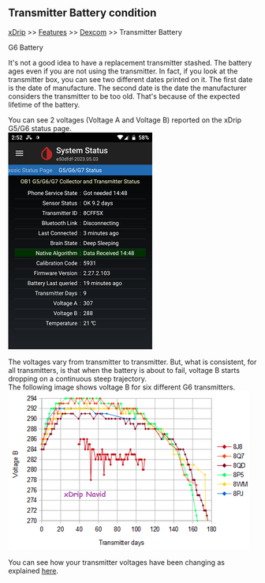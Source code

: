 ## Transmitter Battery condition
[xDrip](../README.md) >> [Features](./Features_page.md) >> [Dexcom](./Dexcom_page.md) >> Transmitter Battery  
  
G6 Battery  
  
It's not a good idea to have a replacement transmitter stashed.  The battery ages even if you are not using the transmitter.  In fact, if you look at the transmitter box, you can see two different dates printed on it.  The first date is the date of manufacture.  The second date is the date the manufacturer considers the transmitter to be too old.  That's because of the expected lifetime of the battery.  
  
You can see 2 voltages (Voltage A and Voltage B) reported on the xDrip G5/G6 status page.  
![](./images/system-status-pg.png)     
  
The voltages vary from transmitter to transmitter.  But, what is consistent, for all transmitters, is that when the battery is about to fail, voltage B starts dropping on a continuous steep trajectory.  
The following image shows voltage B for six different G6 transmitters.  
![](./images/voltage_b_trend.png)  
  
You can see how your transmitter voltages have been changing as explained [here](./Dexcom/BatteryVoltageLogs.md).  
  
